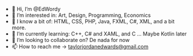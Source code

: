 - 👋 Hi, I’m @EdWordy
- 👀 I’m interested in: Art, Design, Programming, Economics
- 🍴 I know a bit of: HTML, CSS, PHP, Java, FXML, C#, XML, and a bit more. 
- 🌱 I’m currently learning: C++, C# and XAML, and C ... Maybe Kotlin later
- 💞️ I’m looking to collaborate on? De nada for now
- 📫 How to reach me -> taylorjordanedwards@gmail.com

<!---
EdWordy/EdWordy is a ✨ special ✨ repository because its `README.md` (this file) appears on your GitHub profile.
You can click the Preview link to take a look at your changes.
--->
